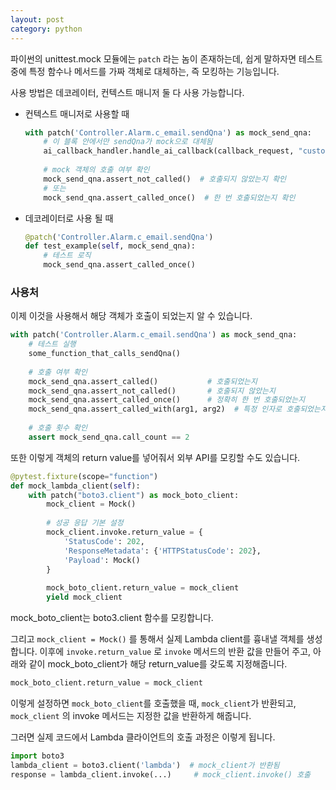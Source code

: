 ```yaml
---
layout: post
category: python
---
```


파이썬의 unittest.mock 모듈에는 `patch` 라는 놈이 존재하는데, 쉽게 말하자면 테스트 중에 특정 함수나 메서드를 가짜 객체로 대체하는, 즉 모킹하는 기능입니다.

사용 방법은 데코레이터, 컨텍스트 매니저 둘 다 사용 가능합니다.

- 컨텍스트 매니저로 사용할 때
    
    ```python
    with patch('Controller.Alarm.c_email.sendQna') as mock_send_qna:
        # 이 블록 안에서만 sendQna가 mock으로 대체됨
        ai_callback_handler.handle_ai_callback(callback_request, "customer_inquiry")
        
        # mock 객체의 호출 여부 확인
        mock_send_qna.assert_not_called()  # 호출되지 않았는지 확인
        # 또는
        mock_send_qna.assert_called_once()  # 한 번 호출되었는지 확인
    ```
    
- 데코레이터로 사용 될 때
    
    ```python
    @patch('Controller.Alarm.c_email.sendQna')
    def test_example(self, mock_send_qna):
        # 테스트 로직
        mock_send_qna.assert_called_once()
    ```
    

### 사용처

이제 이것을 사용해서 해당 객체가 호출이 되었는지 알 수 있습니다.

```python
with patch('Controller.Alarm.c_email.sendQna') as mock_send_qna:
    # 테스트 실행
    some_function_that_calls_sendQna()
    
    # 호출 여부 확인
    mock_send_qna.assert_called()           # 호출되었는지
    mock_send_qna.assert_not_called()       # 호출되지 않았는지  
    mock_send_qna.assert_called_once()      # 정확히 한 번 호출되었는지
    mock_send_qna.assert_called_with(arg1, arg2)  # 특정 인자로 호출되었는지
    
    # 호출 횟수 확인
    assert mock_send_qna.call_count == 2
```

또한 이렇게 객체의 return value를 넣어줘서 외부 API를 모킹할 수도 있습니다.

```python
@pytest.fixture(scope="function")
def mock_lambda_client(self):
    with patch("boto3.client") as mock_boto_client:
        mock_client = Mock()
        
        # 성공 응답 기본 설정
        mock_client.invoke.return_value = {
            'StatusCode': 202,
            'ResponseMetadata': {'HTTPStatusCode': 202},
            'Payload': Mock()
        }
        
        mock_boto_client.return_value = mock_client
        yield mock_client
```

mock_boto_client는 boto3.client 함수를 모킹합니다.

그리고 `mock_client = Mock()` 를 통해서 실제 Lambda client를 흉내낼 객체를 생성합니다. 이후에 `invoke.return_value` 로  `invoke` 메서드의 반환 값을 만들어 주고, 아래와 같이 mock_boto_client가 해당 return_value를 갖도록 지정해줍니다.

```python
mock_boto_client.return_value = mock_client
```

이렇게 설정하면 `mock_boto_client`를 호출했을 때, `mock_client`가 반환되고, `mock_client` 의 invoke 메서드는 지정한 값을 반환하게 해줍니다.

그러면 실제 코드에서 Lambda 클라이언트의 호출 과정은 이렇게 됩니다.

```python
import boto3
lambda_client = boto3.client('lambda')  # mock_client가 반환됨
response = lambda_client.invoke(...)     # mock_client.invoke() 호출
```